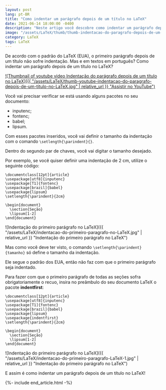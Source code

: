```yaml
---
layout: post
lang: pt-BR
title: "Como indentar um parágrafo depois de um título no LaTeX"
date: 2021-06-14 18:00:00 -0400
description: "Neste artigo você descobre como indentar um parágrafo depois de um título no LaTeX."
image: "/assets/LaTeX/thumb/thumb-indentacao-do-paragrafo-depois-de-um-titulo-no-LaTeX.jpg"
category: LaTeX
tags: LaTeX
---
```


De acordo com o padrão do LaTeX (EUA), o primeiro parágrafo depois de um título não sofre indentação. Mas e em textos em português? Como indentar um parágrafo depois de um título no LaTeX?

<!-- Youtube Video -->
<a href="https://www.youtube.com/watch?v=uQrUz_3zyWc" target="_blank">
  ![Thumbnail of youtube video Indentação do parágrafo depois de um título no LaTeX]({{ "/assets/LaTeX/thumb-youtube-indentacao-do-paragrafo-depois-de-um-titulo-no-LaTeX.jpg" | relative_url }} "Assistir no YouTube")
</a>

Você vai precisar verificar se está usando alguns pacotes no seu documento:

- inputenc;
- fontenc;
- babel;
- lipsum.

Com esses pacotes inseridos, você vai definir o tamanho da indentação com o comando `\setlength{\parindent}{}`.

Dentro do segundo par de chaves, você vai digitar o tamanho desejado.

Por exemplo, se você quiser definir uma indentação de 2 cm, utilize o seguinte código:

```TeX
\documentclass[12pt]{article}
\usepackage[utf8]{inputenc}
\usepackage[T1]{fontenc}
\usepackage[brazil]{babel}
\usepackage{lipsum}
\setlength{\parindent}{2cm}

\begin{document}
  \section{Seção}
  \lipsum[1-2]
\end{document}
```

![Indentação do primeiro parágrafo no LaTeX]({{ "/assets/LaTeX/indentacao-do-primeiro-paragrafo-no-LaTeX.jpg" | relative_url }} "Indentação do primeiro parágrafo no LaTeX")

Mas como você deve ter visto, o comando `\setlength{\parindent}{tamanho}` só define o tamanho da indentação.

Ele segue o padrão dos EUA, então não faz com que o primeiro parágrafo seja indentado.

Para fazer com que o primeiro parágrafo de todas as seções sofra obrigatoriamente o recuo, insira no preâmbulo do seu documento LaTeX o pacote **indentfirst**:

```TeX
\documentclass[12pt]{article}
\usepackage[utf8]{inputenc}
\usepackage[T1]{fontenc}
\usepackage[brazil]{babel}
\usepackage{lipsum}
\usepackage{indentfirst}
\setlength{\parindent}{2cm}

\begin{document}
  \section{Seção}
  \lipsum[1-2]
\end{document}
```

![Indentação do primeiro parágrafo no LaTeX]({{ "/assets/LaTeX/indentacao-do-primeiro-paragrafo-LaTeX-1.jpg" | relative_url }} "Indentação do primeiro parágrafo no LaTeX")

E assim é como indentar um parágrafo depois de um título no LaTeX!

{%- include end_article.html -%}
